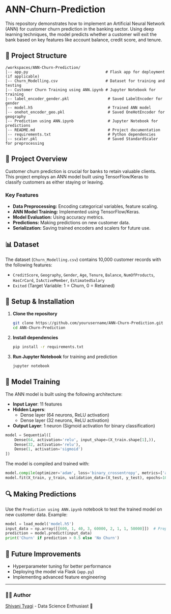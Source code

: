 # ANN-Churn-Prediction

This repository demonstrates how to implement an Artificial Neural Network (ANN) for customer churn prediction in the banking sector. Using deep learning techniques, the model predicts whether a customer will exit the bank based on key features like account balance, credit score, and tenure.

## 📂 Project Structure

```
/workspaces/ANN-Churn-Prediction/
│-- app.py                                  # Flask app for deployment (if applicable)
│-- Churn_Modelling.csv                     # Dataset for training and testing
│-- Customer Churn Training using ANN.ipynb # Jupyter Notebook for training
│-- label_encoder_gender.pkl                 # Saved LabelEncoder for gender
│-- model.h5                                 # Trained ANN model
│-- onehot_encoder_geo.pkl                   # Saved OneHotEncoder for geography
│-- Prediction using ANN.ipynb               # Jupyter Notebook for predictions
│-- README.md                                # Project documentation
│-- requirements.txt                         # Python dependencies
│-- scaler.pkl                               # Saved StandardScaler for preprocessing
```

## 🚀 Project Overview

Customer churn prediction is crucial for banks to retain valuable clients. This project employs an ANN model built using TensorFlow/Keras to classify customers as either staying or leaving.

### **Key Features**
- **Data Preprocessing:** Encoding categorical variables, feature scaling.
- **ANN Model Training:** Implemented using TensorFlow/Keras.
- **Model Evaluation:** Using accuracy metrics.
- **Predictions:** Making predictions on new customer data.
- **Serialization:** Saving trained encoders and scalers for future use.

## 📊 Dataset
The dataset (`Churn_Modelling.csv`) contains 10,000 customer records with the following features:
- `CreditScore`, `Geography`, `Gender`, `Age`, `Tenure`, `Balance`, `NumOfProducts`, `HasCrCard`, `IsActiveMember`, `EstimatedSalary`
- `Exited` (Target Variable: 1 = Churn, 0 = Retained)

## 🔧 Setup & Installation

1. **Clone the repository**
   ```bash
   git clone https://github.com/yourusername/ANN-Churn-Prediction.git
   cd ANN-Churn-Prediction
   ```

2. **Install dependencies**
   ```bash
   pip install -r requirements.txt
   ```

3. **Run Jupyter Notebook** for training and prediction
   ```bash
   jupyter notebook
   ```

## 🧠 Model Training
The ANN model is built using the following architecture:
- **Input Layer**: 11 features
- **Hidden Layers**:
  - Dense layer (64 neurons, ReLU activation)
  - Dense layer (32 neurons, ReLU activation)
- **Output Layer**: 1 neuron (Sigmoid activation for binary classification)

```python
model = Sequential([
    Dense(64, activation='relu', input_shape=(X_train.shape[1],)),
    Dense(32, activation='relu'),
    Dense(1, activation='sigmoid')
])
```

The model is compiled and trained with:

```python
model.compile(optimizer='adam', loss='binary_crossentropy', metrics=['accuracy'])
model.fit(X_train, y_train, validation_data=(X_test, y_test), epochs=100)
```

## 🔍 Making Predictions
Use the `Prediction using ANN.ipynb` notebook to test the trained model on new customer data. Example:
```python
model = load_model('model.h5')
input_data = np.array([[600, 1, 40, 3, 60000, 2, 1, 1, 50000]])  # Preprocessed Input
prediction = model.predict(input_data)
print('Churn' if prediction > 0.5 else 'No Churn')
```

## 📌 Future Improvements
- Hyperparameter tuning for better performance
- Deploying the model via Flask (`app.py`)
- Implementing advanced feature engineering

---
### 👨‍💻 Author
[Shivani Tyagi](https://github.com/shivitg) - Data Science Enthusiast 🚀

